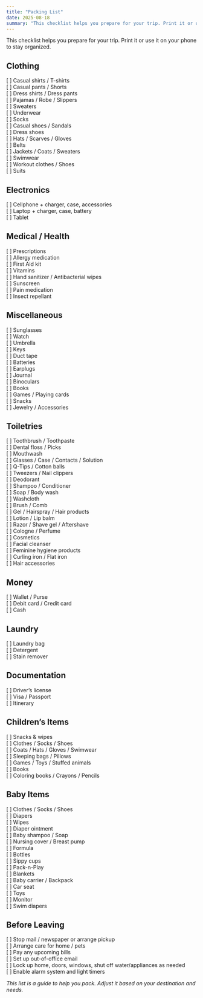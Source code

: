 ```yaml
---
title: "Packing List"
date: 2025-08-18
summary: "This checklist helps you prepare for your trip. Print it or use it on your phone to stay organized."
---
```


This checklist helps you prepare for your trip. Print it or use it on your phone to stay organized.



## Clothing
[ ] Casual shirts / T-shirts  
[ ] Casual pants / Shorts  
[ ] Dress shirts / Dress pants  
[ ] Pajamas / Robe / Slippers  
[ ] Sweaters  
[ ] Underwear  
[ ] Socks  
[ ] Casual shoes / Sandals  
[ ] Dress shoes  
[ ] Hats / Scarves / Gloves  
[ ] Belts  
[ ] Jackets / Coats / Sweaters  
[ ] Swimwear  
[ ] Workout clothes / Shoes  
[ ] Suits  



## Electronics
[ ] Cellphone + charger, case, accessories  
[ ] Laptop + charger, case, battery  
[ ] Tablet  



## Medical / Health
[ ] Prescriptions  
[ ] Allergy medication  
[ ] First Aid kit  
[ ] Vitamins  
[ ] Hand sanitizer / Antibacterial wipes  
[ ] Sunscreen  
[ ] Pain medication  
[ ] Insect repellant  


## Miscellaneous
[ ] Sunglasses  
[ ] Watch  
[ ] Umbrella  
[ ] Keys  
[ ] Duct tape  
[ ] Batteries  
[ ] Earplugs  
[ ] Journal  
[ ] Binoculars  
[ ] Books  
[ ] Games / Playing cards   
[ ] Snacks  
[ ] Jewelry / Accessories  


## Toiletries
[ ] Toothbrush / Toothpaste  
[ ] Dental floss / Picks  
[ ] Mouthwash  
[ ] Glasses / Case / Contacts / Solution  
[ ] Q-Tips / Cotton balls  
[ ] Tweezers / Nail clippers  
[ ] Deodorant  
[ ] Shampoo / Conditioner  
[ ] Soap / Body wash  
[ ] Washcloth  
[ ] Brush / Comb  
[ ] Gel / Hairspray / Hair products  
[ ] Lotion / Lip balm  
[ ] Razor / Shave gel / Aftershave  
[ ] Cologne / Perfume  
[ ] Cosmetics  
[ ] Facial cleanser  
[ ] Feminine hygiene products  
[ ] Curling iron / Flat iron  
[ ] Hair accessories  


## Money
[ ] Wallet / Purse  
[ ] Debit card / Credit card  
[ ] Cash  

## Laundry
[ ] Laundry bag  
[ ] Detergent  
[ ] Stain remover  


## Documentation
[ ] Driver’s license  
[ ] Visa / Passport  
[ ] Itinerary  

## Children’s Items
[ ] Snacks & wipes  
[ ] Clothes / Socks / Shoes  
[ ] Coats / Hats / Gloves / Swimwear  
[ ] Sleeping bags / Pillows  
[ ] Games / Toys / Stuffed animals  
[ ] Books  
[ ] Coloring books / Crayons / Pencils  

## Baby Items
[ ] Clothes / Socks / Shoes  
[ ] Diapers  
[ ] Wipes  
[ ] Diaper ointment  
[ ] Baby shampoo / Soap  
[ ] Nursing cover / Breast pump  
[ ] Formula  
[ ] Bottles  
[ ] Sippy cups  
[ ] Pack-n-Play  
[ ] Blankets  
[ ] Baby carrier / Backpack  
[ ] Car seat  
[ ] Toys  
[ ] Monitor  
[ ] Swim diapers  

## Before Leaving
[ ] Stop mail / newspaper or arrange pickup  
[ ] Arrange care for home / pets  
[ ] Pay any upcoming bills  
[ ] Set up out-of-office email  
[ ] Lock up home, doors, windows, shut off water/appliances as needed  
[ ] Enable alarm system and light timers  

*This list is a guide to help you pack. Adjust it based on your destination and needs.*
